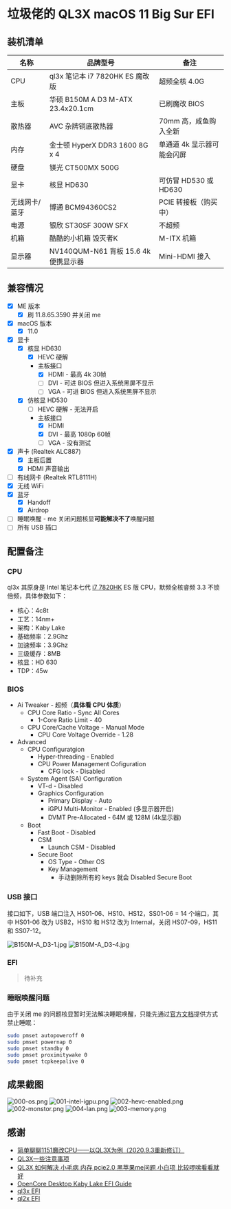 # 垃圾佬的 QL3X macOS 11 Big Sur EFI

## 装机清单

| 名称 | 品牌型号 | 备注 |
| --- | --- | --- |
| CPU | ql3x 笔记本 i7 7820HK ES 魔改版 | 超频全核 4.0G |
| 主板 | 华硕 B150M A D3 M-ATX 23.4x20.1cm | 已刷魔改 BIOS |
| 散热器 | AVC 杂牌铜底散热器 | 70mm 高，咸鱼购入全新 |
| 内存 | 金士顿 HyperX DDR3 1600 8G x 4 | 单通道 4k 显示器可能会闪屏 |
| 硬盘 | 镁光 CT500MX 500G | |
| 显卡 | 核显 HD630 | 可仿冒 HD530 或 HD630 |
| 无线网卡/蓝牙 | 博通 BCM94360CS2 | PCIE 转接板（购买中） |
| 电源 | 银欣 ST30SF 300W SFX | 不超频 |
| 机箱 | 酷酷的小机箱 毁灭者K | M-ITX 机箱 |
| 显示器 | NV140QUM-N61 背板 15.6 4k 便携显示器 | Mini-HDMI 接入 |

## 兼容情况

- [x] ME 版本
    - [x] 刷 11.8.65.3590 并关闭 me
- [x] macOS 版本
    - [x] 11.0
- [x] 显卡
    - [x] 核显 HD630
      - [x] HEVC 硬解
      - 主板接口
        - [x] HDMI - 最高 4k 30帧
        - [ ] DVI - 可进 BIOS 但进入系统黑屏不显示
        - [ ] VGA - 可进 BIOS 但进入系统黑屏不显示
    - [x] 仿核显 HD530
      - [ ] HEVC 硬解 - 无法开启
      - 主板接口
        - [x] HDMI
        - [x] DVI - 最高 1080p 60帧
        - [ ] VGA - 没有测试
- [x] 声卡 (Realtek ALC887)
    - [x] 主板后置
    - [x] HDMI 声音输出
- [ ] 有线网卡 (Realtek RTL8111H)
- [x] 无线 WiFi
- [x] 蓝牙
    - [x] Handoff
    - [x] Airdrop
- [ ] 睡眠唤醒 - me 关闭问题核显**可能解决不了**唤醒问题
- [ ] 所有 USB 插口

## 配置备注

### CPU

ql3x 其原身是 Intel 笔记本七代 [i7 7820HK](https://ark.intel.com/content/www/us/en/ark/products/97464/intel-core-i7-7820hk-processor-8m-cache-up-to-3-90-ghz.html) ES 版 CPU，默频全核睿频 3.3 不锁倍频，具体参数如下：

- 核心：4c8t
- 工艺：14nm+
- 架构：Kaby Lake
- 基础频率：2.9Ghz
- 加速频率：3.9Ghz
- 三级缓存：8MB
- 核显：HD 630
- TDP：45w

### BIOS

- Ai Tweaker - 超频（**具体看 CPU 体质**）
  - CPU Core Ratio - Sync All Cores
    - 1-Core Ratio Limit - 40
  - CPU Core/Cache Voltage - Manual Mode
    - CPU Core Voltage Override - 1.28
- Advanced
  - CPU Configuratgion
    - Hyper-threading - Enabled
    - CPU Power Management Cofiguration
      - CFG lock - Disabled
  - System Agent (SA) Configuration
    - VT-d - Disabled
    - Graphics Configuration
      - Primary Display - Auto
      - iGPU Multi-Monitor - Enabled (多显示器开启)
      - DVMT Pre-Allocated - 64M 或 128M (4k显示器)
  - Boot
    - Fast Boot - Disabled
    - CSM
      - Launch CSM - Disabled
    - Secure Boot
      - OS Type - Other OS
      - Key Management
        - 手动删除所有的 keys 就会 Disabled Secure Boot

### USB 接口

接口如下，USB 端口注入 HS01-06、HS10、HS12，SS01-06 = 14 个端口，其中 HS01-06 改为 USB2，HS10 和 HS12 改为 Internal，关闭 HS07-09，HS11 和 SS07-12。

![B150M-A_D3-1.jpg](screenshots/B150M-A_D3-1.jpg)
![B150M-A_D3-4.jpg](screenshots/B150M-A_D3-4.jpg)

### EFI

> 待补充

### 睡眠唤醒问题

由于关闭 me 的问题核显暂时无法解决睡眠唤醒，只能先通过[官方文档](https://dortania.github.io/OpenCore-Post-Install/universal/sleep.html)提供方式禁止睡眠：

```bash
sudo pmset autopoweroff 0
sudo pmset powernap 0
sudo pmset standby 0
sudo pmset proximitywake 0
sudo pmset tcpkeepalive 0
```

## 成果截图

![000-os.png](screenshots/000-os.png)
![001-intel-igpu.png](screenshots/001-intel-igpu.png)
![002-hevc-enabled.png](screenshots/002-hevc-enabled.png)
![002-monstor.png](screenshots/002-monstor.png)
![004-lan.png](screenshots/004-lan.png)
![003-memory.png](screenshots/003-memory.png)

## 感谢

- [简单聊聊1151魔改CPU——以QL3X为例（2020.9.3重新修订）](http://www.smxdiy.com/thread-2867-1-1.html)
- [QL3X一些注意事项](https://blog.lovemadoka.xyz:444/18.html)
- [QL3X 如何解决 小毛病 内存 pcie2.0 黑苹果me问题 小白项 比较啰嗦看看就好](https://www.bilibili.com/read/cv7443903/)
- [OpenCore Desktop Kaby Lake EFI Guide](https://dortania.github.io/OpenCore-Install-Guide/config.plist/kaby-lake.html)
- [ql3x EFI](https://github.com/xueziQQ/desktop_soyo_maxsun_h110_ql3x_ql2x_opencore_efi)
- [ql2x EFI](https://github.com/Road-tech/Hackintosh_Asus-H110s1_QL2X_DW1820A_OC)
